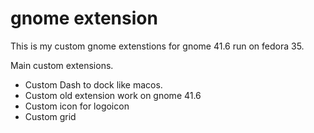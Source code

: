 # gnome extension

This is my custom gnome extenstions for gnome 41.6
run on fedora 35.

Main custom extensions.
  - Custom Dash to dock like macos.
  - Custom old extension work on gnome 41.6
  - Custom icon for logoicon
  - Custom grid
